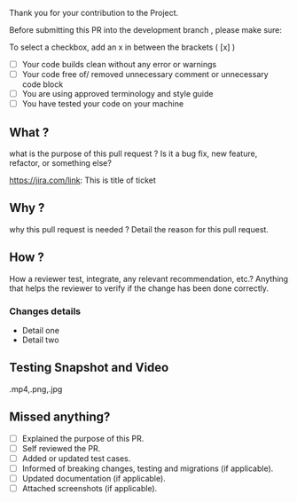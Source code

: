 Thank you for your contribution to the Project.

Before submitting this PR into the development branch , please make sure:

To select a checkbox, add an x in between the brackets ( [x] )

- [ ] Your code builds clean without any error or warnings
- [ ] Your code free of/ removed unnecessary comment or unnecessary code block
- [ ] You are using approved terminology and style guide
- [ ] You have tested your code on your machine

## What ?

what is the purpose of this pull request ?
Is it a bug fix, new feature, refactor, or something else?

https://jira.com/link: This is title of ticket

## Why ?

why this pull request is needed ?
Detail the reason for this pull request.

## How ?

How a reviewer test, integrate, any relevant recommendation, etc.?
Anything that helps the reviewer to verify if the change has been done correctly.

### Changes details

- Detail one
- Detail two

## Testing Snapshot and Video

.mp4,.png,.jpg

## Missed anything?

- [ ] Explained the purpose of this PR.
- [ ] Self reviewed the PR.
- [ ] Added or updated test cases.
- [ ] Informed of breaking changes, testing and migrations (if applicable).
- [ ] Updated documentation (if applicable).
- [ ] Attached screenshots (if applicable).
